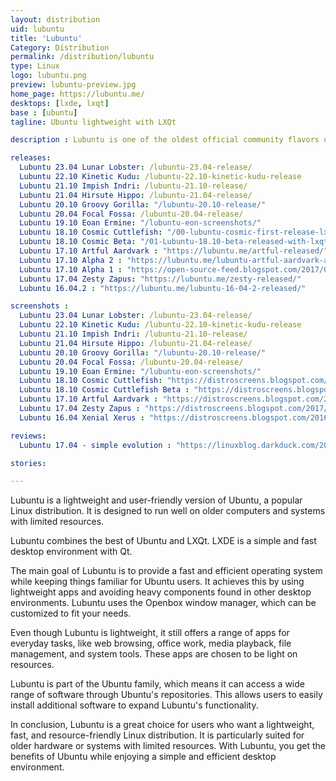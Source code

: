```yaml
---
layout: distribution
uid: lubuntu
title: 'Lubuntu'
Category: Distribution
permalink: /distribution/lubuntu
type: Linux
logo: lubuntu.png
preview: lubuntu-preview.jpg
home_page: https://lubuntu.me/
desktops: [lxde, lxqt]
base : [ubuntu]
tagline: Ubuntu lightweight with LXQt

description : Lubuntu is one of the oldest official community flavors of Ubuntu. It provides a lightweight desktop experience with LXQt desktop environment.

releases:
  Lubuntu 23.04 Lunar Lobster: /lubuntu-23.04-release/
  Lubuntu 22.10 Kinetic Kudu: /lubuntu-22.10-kinetic-kudu-release
  Lubuntu 21.10 Impish Indri: /lubuntu-21.10-release/
  Lubuntu 21.04 Hirsute Hippo: /lubuntu-21.04-release/
  Lubuntu 20.10 Groovy Gorilla: "/lubuntu-20.10-release/"
  Lubuntu 20.04 Focal Fossa: /lubuntu-20.04-release/
  Lubuntu 19.10 Eoan Ermine: "/lubuntu-eon-screenshots/"
  Lubuntu 18.10 Cosmic Cuttlefish: "/00-lubuntu-cosmic-first-release-lxqt/"
  Lubuntu 18.10 Cosmic Beta: "/01-Lubuntu-18.10-beta-released-with-lxqt-for-the-first-time/"
  Lubuntu 17.10 Artful Aardvark : "https://lubuntu.me/artful-released/"
  Lubuntu 17.10 Alpha 2 : "https://lubuntu.me/lubuntu-artful-aardvark-alpha-2-has-been-released/"
  Lubuntu 17.10 Alpha 1 : "https://open-source-feed.blogspot.com/2017/06/lubuntu-1710-artful-aardvark-alpha-1.html"
  Lubuntu 17.04 Zesty Zapus: "https://lubuntu.me/zesty-released/"
  Lubuntu 16.04.2 : "https://lubuntu.me/lubuntu-16-04-2-released/"

screenshots :
  Lubuntu 23.04 Lunar Lobster: /lubuntu-23.04-release/
  Lubuntu 22.10 Kinetic Kudu: /lubuntu-22.10-kinetic-kudu-release
  Lubuntu 21.10 Impish Indri: /lubuntu-21.10-release/
  Lubuntu 21.04 Hirsute Hippo: /lubuntu-21.04-release/
  Lubuntu 20.10 Groovy Gorilla: "/lubuntu-20.10-release/"
  Lubuntu 20.04 Focal Fossa: /lubuntu-20.04-release/
  Lubuntu 19.10 Eoan Ermine: "/lubuntu-eon-screenshots/"
  Lubuntu 18.10 Cosmic Cuttlefish: "https://distroscreens.blogspot.com/2018/10/lubuntu-1810-cosmic-cuttlefish-lxqt.html"
  Lubuntu 18.10 Cosmic Cuttlefish Beta : "https://distroscreens.blogspot.com/2018/10/lubuntu-1810-cosmic-cutlet-lxqt-beta.html"
  Lubuntu 17.10 Artful Aardvark : "https://distroscreens.blogspot.com/2017/10/lubuntu-1710-artful-aardvark-screenshots.html"
  Lubuntu 17.04 Zesty Zapus : "https://distroscreens.blogspot.com/2017/04/lubuntu-1704-zesty-zapus-screenshots.html"
  Lubuntu 16.04 Xenial Xerus : "https://distroscreens.blogspot.com/2016/04/lubuntu-1604-lts-xenial-xerus.html"

reviews:
  Lubuntu 17.04 - simple evolution : "https://linuxblog.darkduck.com/2017/05/lubuntu-1704-simple-evolution.html"

stories:

---
```

Lubuntu is a lightweight and user-friendly version of Ubuntu, a popular Linux distribution. It is designed to run well on older computers and systems with limited resources.

Lubuntu combines the best of Ubuntu and LXQt. LXDE is a simple and fast desktop environment with Qt.

The main goal of Lubuntu is to provide a fast and efficient operating system while keeping things familiar for Ubuntu users. It achieves this by using lightweight apps and avoiding heavy components found in other desktop environments. Lubuntu uses the Openbox window manager, which can be customized to fit your needs.

Even though Lubuntu is lightweight, it still offers a range of apps for everyday tasks, like web browsing, office work, media playback, file management, and system tools. These apps are chosen to be light on resources.

Lubuntu is part of the Ubuntu family, which means it can access a wide range of software through Ubuntu's repositories. This allows users to easily install additional software to expand Lubuntu's functionality.

In conclusion, Lubuntu is a great choice for users who want a lightweight, fast, and resource-friendly Linux distribution. It is particularly suited for older hardware or systems with limited resources. With Lubuntu, you get the benefits of Ubuntu while enjoying a simple and efficient desktop environment.
